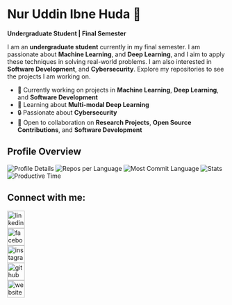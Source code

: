 # **Nur Uddin Ibne Huda** 👋  
**Undergraduate Student | Final Semester**  

I am an **undergraduate student** currently in my final semester. I am passionate about  **Machine Learning**, and **Deep Learning**, and I aim to apply these techniques in solving real-world problems. I am also interested in **Software Development**, and **Cybersecurity**. Explore my repositories to see the projects I am working on.

- 🔭 Currently working on projects in **Machine Learning**, **Deep Learning**, and **Software Development**  
- 🌱 Learning about **Multi-modal Deep Learning**  
- 🔒 Passionate about **Cybersecurity**  
- 👯 Open to collaboration on **Research Projects**, **Open Source Contributions**, and **Software Development**  

## Profile Overview

![Profile Details](http://github-profile-summary-cards.vercel.app/api/cards/profile-details?username=nur-uddin-ibne-huda&theme=dracula)
![Repos per Language](http://github-profile-summary-cards.vercel.app/api/cards/repos-per-language?username=nur-uddin-ibne-huda&theme=dracula)
![Most Commit Language](http://github-profile-summary-cards.vercel.app/api/cards/most-commit-language?username=nur-uddin-ibne-huda&theme=dracula)
![Stats](http://github-profile-summary-cards.vercel.app/api/cards/stats?username=nur-uddin-ibne-huda&theme=dracula)
![Productive Time](http://github-profile-summary-cards.vercel.app/api/cards/productive-time?username=nur-uddin-ibne-huda&theme=dracula&utcOffset=6)

## Connect with me:
[<img src='https://cdn.jsdelivr.net/npm/simple-icons@3.0.1/icons/linkedin.svg' alt='linkedin' height='40'>](https://www.linkedin.com/in/asif-haider-1805112/)  
[<img src='https://cdn.jsdelivr.net/npm/simple-icons@3.0.1/icons/facebook.svg' alt='facebook' height='40'>](https://www.facebook.com/asif.elhan)  
[<img src='https://cdn.jsdelivr.net/npm/simple-icons@3.0.1/icons/instagram.svg' alt='instagram' height='40'>](https://www.instagram.com/asifelhan/)  
[<img src='https://cdn.jsdelivr.net/npm/simple-icons@3.0.1/icons/github.svg' alt='github' height='40'>](https://github.com/nur-uddin-ibne-huda)  
[<img src='https://cdn.jsdelivr.net/npm/simple-icons@3.0.1/icons/icloud.svg' alt='website' height='40'>](https://nur-uddin-ibne-huda.github.io/)
